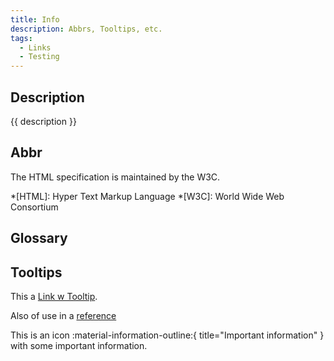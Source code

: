 ```yaml
---
title: Info
description: Abbrs, Tooltips, etc.
tags:
  - Links
  - Testing
---
```


## Description

{{ description }}

## Abbr

The HTML specification is maintained by the W3C.

*[HTML]: Hyper Text Markup Language
*[W3C]: World Wide Web Consortium

## Glossary



## Tooltips

This a [Link w Tooltip](sandbox.md "Here is the Tooltip").

Also of use in a [reference][example]

  [example]: styling.md "I'm a tooltip!"

This is an icon :material-information-outline:{ title="Important information" } with some important information.
